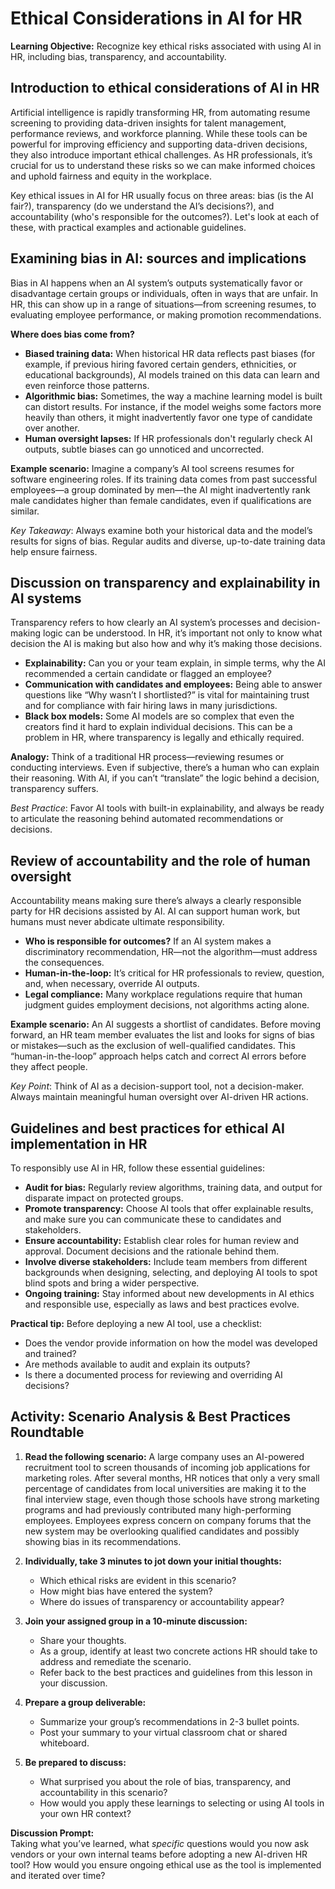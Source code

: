 # Ethical Considerations in AI for HR

**Learning Objective:** Recognize key ethical risks associated with using AI in HR, including bias, transparency, and accountability.

## Introduction to ethical considerations of AI in HR

Artificial intelligence is rapidly transforming HR, from automating resume screening to providing data-driven insights for talent management, performance reviews, and workforce planning. While these tools can be powerful for improving efficiency and supporting data-driven decisions, they also introduce important ethical challenges. As HR professionals, it’s crucial for us to understand these risks so we can make informed choices and uphold fairness and equity in the workplace.

Key ethical issues in AI for HR usually focus on three areas: bias (is the AI fair?), transparency (do we understand the AI’s decisions?), and accountability (who's responsible for the outcomes?). Let's look at each of these, with practical examples and actionable guidelines.

## Examining bias in AI: sources and implications

Bias in AI happens when an AI system’s outputs systematically favor or disadvantage certain groups or individuals, often in ways that are unfair. In HR, this can show up in a range of situations—from screening resumes, to evaluating employee performance, or making promotion recommendations. 

**Where does bias come from?**
- **Biased training data:** When historical HR data reflects past biases (for example, if previous hiring favored certain genders, ethnicities, or educational backgrounds), AI models trained on this data can learn and even reinforce those patterns.
- **Algorithmic bias:** Sometimes, the way a machine learning model is built can distort results. For instance, if the model weighs some factors more heavily than others, it might inadvertently favor one type of candidate over another.
- **Human oversight lapses:** If HR professionals don't regularly check AI outputs, subtle biases can go unnoticed and uncorrected.

**Example scenario:** Imagine a company’s AI tool screens resumes for software engineering roles. If its training data comes from past successful employees—a group dominated by men—the AI might inadvertently rank male candidates higher than female candidates, even if qualifications are similar.

*Key Takeaway*: Always examine both your historical data and the model’s results for signs of bias. Regular audits and diverse, up-to-date training data help ensure fairness.

## Discussion on transparency and explainability in AI systems

Transparency refers to how clearly an AI system’s processes and decision-making logic can be understood. In HR, it’s important not only to know what decision the AI is making but also how and why it’s making those decisions.

- **Explainability:** Can you or your team explain, in simple terms, why the AI recommended a certain candidate or flagged an employee?
- **Communication with candidates and employees:** Being able to answer questions like “Why wasn’t I shortlisted?” is vital for maintaining trust and for compliance with fair hiring laws in many jurisdictions.
- **Black box models:** Some AI models are so complex that even the creators find it hard to explain individual decisions. This can be a problem in HR, where transparency is legally and ethically required.

**Analogy:** Think of a traditional HR process—reviewing resumes or conducting interviews. Even if subjective, there’s a human who can explain their reasoning. With AI, if you can’t “translate” the logic behind a decision, transparency suffers.

*Best Practice*: Favor AI tools with built-in explainability, and always be ready to articulate the reasoning behind automated recommendations or decisions.

## Review of accountability and the role of human oversight

Accountability means making sure there’s always a clearly responsible party for HR decisions assisted by AI. AI can support human work, but humans must never abdicate ultimate responsibility.

- **Who is responsible for outcomes?** If an AI system makes a discriminatory recommendation, HR—not the algorithm—must address the consequences.
- **Human-in-the-loop:** It’s critical for HR professionals to review, question, and, when necessary, override AI outputs.
- **Legal compliance:** Many workplace regulations require that human judgment guides employment decisions, not algorithms acting alone.

**Example scenario:** An AI suggests a shortlist of candidates. Before moving forward, an HR team member evaluates the list and looks for signs of bias or mistakes—such as the exclusion of well-qualified candidates. This “human-in-the-loop” approach helps catch and correct AI errors before they affect people.

*Key Point*: Think of AI as a decision-support tool, not a decision-maker. Always maintain meaningful human oversight over AI-driven HR actions.

## Guidelines and best practices for ethical AI implementation in HR

To responsibly use AI in HR, follow these essential guidelines:

- **Audit for bias:** Regularly review algorithms, training data, and output for disparate impact on protected groups.
- **Promote transparency:** Choose AI tools that offer explainable results, and make sure you can communicate these to candidates and stakeholders.
- **Ensure accountability:** Establish clear roles for human review and approval. Document decisions and the rationale behind them.
- **Involve diverse stakeholders:** Include team members from different backgrounds when designing, selecting, and deploying AI tools to spot blind spots and bring a wider perspective.
- **Ongoing training:** Stay informed about new developments in AI ethics and responsible use, especially as laws and best practices evolve.

**Practical tip:** Before deploying a new AI tool, use a checklist:
- Does the vendor provide information on how the model was developed and trained?
- Are methods available to audit and explain its outputs?
- Is there a documented process for reviewing and overriding AI decisions?

## Activity: Scenario Analysis & Best Practices Roundtable

1. **Read the following scenario:**
   A large company uses an AI-powered recruitment tool to screen thousands of incoming job applications for marketing roles. After several months, HR notices that only a very small percentage of candidates from local universities are making it to the final interview stage, even though those schools have strong marketing programs and had previously contributed many high-performing employees. Employees express concern on company forums that the new system may be overlooking qualified candidates and possibly showing bias in its recommendations.

2. **Individually, take 3 minutes to jot down your initial thoughts:**
   - Which ethical risks are evident in this scenario?
   - How might bias have entered the system?
   - Where do issues of transparency or accountability appear?

3. **Join your assigned group in a 10-minute discussion:**
   - Share your thoughts.
   - As a group, identify at least two concrete actions HR should take to address and remediate the scenario.
   - Refer back to the best practices and guidelines from this lesson in your discussion.

4. **Prepare a group deliverable:**
   - Summarize your group’s recommendations in 2-3 bullet points.
   - Post your summary to your virtual classroom chat or shared whiteboard.

5. **Be prepared to discuss:**
   - What surprised you about the role of bias, transparency, and accountability in this scenario?
   - How would you apply these learnings to selecting or using AI tools in your own HR context?

**Discussion Prompt:**  
Taking what you’ve learned, what *specific* questions would you now ask vendors or your own internal teams before adopting a new AI-driven HR tool? How would you ensure ongoing ethical use as the tool is implemented and iterated over time?